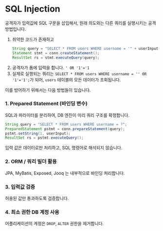 # SQL Injection
공격자가 입력값에 SQL 구문을 삽입해서, 원래 의도와는 다른 쿼리를 실행시키는 공격 방법입니다.

1. 취약한 코드가 존재하고
    ```java
    String query = "SELECT * FROM users WHERE username = '" + userInput + "'";
    Statement stmt = conn.createStatement();
    ResultSet rs = stmt.executeQuery(query);
    ```
2. 공격자가 폼에 입력을 합니다. `' OR '1'='1`
3. 실제로 실행되는 쿼리는 `SELECT * FROM users WHERE username = '' OR '1'='1';`가 되어, `users` 테이블의 모든 데이터가 조회됩니다.

이를 방어하기 위해서는 다음 방법들이 있습니다. 
### 1. Prepared Statement (바인딩 변수)
SQL과 파라미터를 분리하여, DB 엔진이 미리 쿼리 구조를 확정합니다. 
```java
String query = "SELECT * FROM users WHERE username = ?";
PreparedStatement pstmt = conn.prepareStatement(query);
pstmt.setString(1, userInput);
ResultSet rs = pstmt.executeQuery();
```
입력 값은 데이터로만 처리하고, SQL 명령어로 해석되지 않습니다. 
### 2. ORM / 쿼리 빌더 활용
JPA, MyBatis, Exposed, Jooq 는 내부적으로 바인딩 처리합니다. 
### 3. 입력값 검증
허용된 값만 통과하도록 검증합니다.
### 4. 최소 권한 DB 계정 사용
어플리케이션의 계정은 `DROP`, `ALTER` 권한을 제거합니다. 
